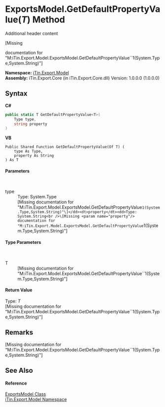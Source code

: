 # ExportsModel.GetDefaultPropertyValue(*T*) Method 
Additional header content 

\[Missing <summary> documentation for "M:iTin.Export.Model.ExportsModel.GetDefaultPropertyValue``1(System.Type,System.String)"\]

**Namespace:**&nbsp;<a href="ef57ffcc-e95e-b212-5a46-9aa6f5a3511f">iTin.Export.Model</a><br />**Assembly:**&nbsp;iTin.Export.Core (in iTin.Export.Core.dll) Version: 1.0.0.0 (1.0.0.0)

## Syntax

**C#**<br />
``` C#
public static T GetDefaultPropertyValue<T>(
	Type type,
	string property
)

```

**VB**<br />
``` VB
Public Shared Function GetDefaultPropertyValue(Of T) ( 
	type As Type,
	property As String
) As T
```


#### Parameters
&nbsp;<dl><dt>type</dt><dd>Type: System.Type<br />\[Missing <param name="type"/> documentation for "M:iTin.Export.Model.ExportsModel.GetDefaultPropertyValue``1(System.Type,System.String)"\]</dd><dt>property</dt><dd>Type: System.String<br />\[Missing <param name="property"/> documentation for "M:iTin.Export.Model.ExportsModel.GetDefaultPropertyValue``1(System.Type,System.String)"\]</dd></dl>

#### Type Parameters
&nbsp;<dl><dt>T</dt><dd>\[Missing <typeparam name="T"/> documentation for "M:iTin.Export.Model.ExportsModel.GetDefaultPropertyValue``1(System.Type,System.String)"\]</dd></dl>

#### Return Value
Type: *T*<br />\[Missing <returns> documentation for "M:iTin.Export.Model.ExportsModel.GetDefaultPropertyValue``1(System.Type,System.String)"\]

## Remarks
\[Missing <remarks> documentation for "M:iTin.Export.Model.ExportsModel.GetDefaultPropertyValue``1(System.Type,System.String)"\]

## See Also


#### Reference
<a href="c5606475-afec-0e56-1277-644804e4b2ce">ExportsModel Class</a><br /><a href="ef57ffcc-e95e-b212-5a46-9aa6f5a3511f">iTin.Export.Model Namespace</a><br />